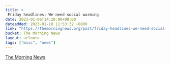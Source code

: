 ```yaml
---
title: > 
 Friday headlines: We need social warming
date: 2023-01-06T14:20:00+00:00
dateadded: 2023-01-10 11:53:32 -0800
link: "https://themorningnews.org/post/friday-headlines-we-need-social-warming"
bucket: The Morning News
layout: urlnote
tags: ["misc", "news"]
--- 
```


 
  
    
    
    


 <!-- end excerpt --> 
<div class='bucket'><a class='internal-link' href='/buckets/the-morning-news'>The Morning News</a></div> 

